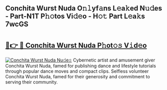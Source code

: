 ## Conchita Wurst Nuda O𝚗𝚕yf𝚊ns L𝚎a𝚔ed N𝚞𝚍es - Part-N1T P𝚑𝚘tos Vi𝚍𝚎o - H𝚘𝚝 Part L𝚎a𝚔s 7wcGS

# <h2><a href="http://kf1jeq.oniu.top/?m=Conchita+Wurst+Nuda">🔗👉 🔴 Conchita Wurst Nuda P𝚑ot𝚘𝚜 V𝚒d𝚎o</a></h2>

[![Conchita Wurst Nuda Nu𝚍e𝚜](https://i.imgur.com/0qMVB7G.gif)](http://kf1jeq.oniu.top/?m=Conchita+Wurst+Nuda)
Cybernetic artist and amusement giver Conchita Wurst Nuda, famed for publishing dance and lifestyle tutorials through popular dance moves and compact clips. Selfless volunteer Conchita Wurst Nuda, famed for their generosity and commitment to serving their community.  
